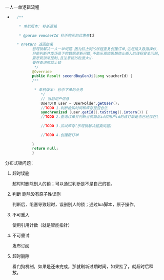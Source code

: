 

一人一单逻辑流程

 * ```java
     /**
     
      * 单机版本: 秒杀逻辑
     
      * @param voucherId 秒杀购买的优惠券Id
     
     * @return 返回结果 
        	悲观锁解决一人一单问题.因为防止别的线程重复创建订单,这是插入数据操作,乐观锁
        	只能判断并发场景下的数据更新问题,不能乐观锁思想防止插入的线程安全问题,所以需
        	要悲观锁来控制,且注意锁的粒度大小
        	要在查询前就上锁
        	 */
        	@Override
        	public Result secondBuyDanJi(Long voucherId) {
        	/**
        
        	 * 单机版本: 秒杀下单的业务
        		*/
        		// 当前用户信息
        		UserDTO user = UserHolder.getUser();
        		//TODO 1.判断抢购时间和库存是否合法
         		synchronized (user.getId().toString().intern()) {  
          		//TODO 2.查询订单并判断当前商品id和用户id的该订单是否已经存在(实现一人一单)
          
          		//TODO 3.扣减库存(乐观锁解决超卖问题)
          
          		//TODO 4.创建新订单
          
          	}
          	return null;
          	}
     ```



分布式锁问题：

1. 超时误删

	超时时删除别人的锁；可以通过判断是不是自己的锁。

2. 判断 删除没有原子性误删

	判断后，阻塞导致超时，误删别人的锁；通过lua脚本，原子操作。

3. 不可重入

	使用引用计数（就是智能指针）

4. 不可重试

	发布订阅

5. 超时删除

	看门狗机制，如果是还未完成，那就刷新过期时间，如果挂了，就超时后释放。